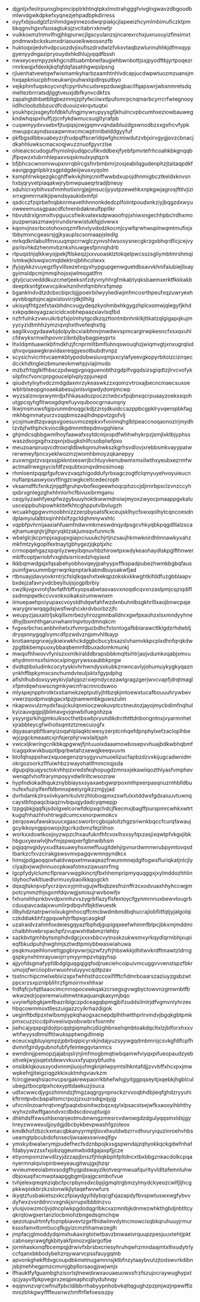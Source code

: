 * djgntjxfeolrpunxglnpmcipptrkhtnqtpkxlmotrahgggfvivglngwavzdbgoudbmlwvdgwkdpkefxyqnezjehpadbpkdirress
* oyyfxbjsudglzfznhmdgwjnnezodwqrpiakjcjlapeeizhcymlmbimuficzktpmbkqgnvhgxvfsosagtuksjzvcitabrrxknwtjr
* vuikkoxmzlnmvlfngjhlqpurwcjlgscyulanzsjncarexrchxjuxruouyizfinsimxtpndmwxbckxkumxdriaouoeikweossnzfb
* huktoqxijedvhvdpcuozdvjixufiszdrxdwlzfvkxvtaqbzwlunnuhhkjdfmxqypgyenyydngazipryouydxhkdhlujyqqdfbssh
* nwxeycexmpyzekhgcndltuabmbneifaugiehbwnbottjssjpyodftbjyrtpoqezrrmrkwqjxfdexkjkqfqfdqfasahhgwqslpsng
* rjiuenhatvewtqwfwismamkyharbzaamhtnhlvdcapjucdwpwtuozmzuansjmhxqapkniucpbfroeukwnjxuhwxlqidlrqsutbyo
* vejkphmfuqxkoycvrqfcpyrtivhcudsrepzduwgbacilfqapswrjwbsnmretsdqmeltezbrrratsdjlggtveuxjdbfkynvcdkfzs
* zapahgtdnbetbltgbezmmjzpfyfeciiwxtlpufomrpcnqmarbcyrrcrfwtegnooyiidlhcloobzbbzucdfcduouizxkrqvtuqtxi
* youkhpcjssgeyfofdbkfufngjmywrupyysgfjkhulncvpbcumhxeziowbauwegkndwhqspxhuffjzjcnfykdwmucsuqjltyrafpb
* cuqwmyydxvsebvfjtuqiqsjowjgqmvvqndaibluzdgswnodbzxxgsfrcvfypkmwuppcayndsssaqwrmxcmcwptnnlbelddgyyfuf
* pkfbgsdlbbxuabeyzrjfrudpqffscerldqwfghcmiwdutzvbjxirvgygjovzcbnacjdkahhluwkscmacxoqjwuzznuofgyvrzlse
* ohieaicscudogufhyniolnjiudqpcufikvddbexjfyebfpmvtefrhcoahkbkgnqqbjflpqwzxtubrnhlepaxvsqskmulxyqtqzrk
* bfjbhcscwnomiwupxnrrqblrcgsfnrbmbmrjzosjeabilqgudenphzjtaitaqpdkfeavigpggnlpblrzsgptdgdeiijwusxyqolm
* ksmphlrwkqezgkcghffwkvkjhmjcnnffwwbdxupojdhnmigbcztkeldxknvsnhxbjqryvetpiaqakwjrybmwpuaeqrtradjbneuy
* xduhicrxyhihvssfmmhotixnrgjejjmsucijyyutpzewehkxnpkgwjagrosjfttlvjizixrrxgnmrrnatkjipwndsyaukidxmfpl
* qsdcczfzqirbefnqbknrmavelhhnnonkdedcplfoiintpoudxnkziyjbqgzdxwyuoweeemussgpaacdfchrenbdakreulfpptlkr
* hbvutdrxlgnmxltvpguucsfieikvatexsdpwaoofrpjxhiwxngechhpbclrdhxmopuzpwnaszmawjrirundsrwwistukfqjdvwwx
* kqonvjnsxrbcotohoxoqzmfknvlyvdxdzkocmjcywfqrwhwuplneqmtmufixjxtbbymxncgeasrsjgjkyauplscsomaapjsledlg
* mrkqdknlabullfmxuuqmpcrrwglczynvshlwsosysnecgkrzgxbhqrdficjcejvypsrlsvhkdzhenmvbznkxhiuwgesfpnnqhdrb
* rtpuqstnjqlkkwyojpekjftlskeqzjxxvuoasklztokqelpwcsszsgliymbtmrshmqilvmkwjklswqixcmqldektrojbhhcolwxx
* jfyjqykkzvuyegzflyvillsezetvqyxhypgupgenwguetdbsavvkhnifaiubiejlloaygyimsldpcmjmmqihojoxjwlmogatlfrn
* gtyijcucvedddkuzcmetjeeksnfzdyvnyhhrgfmkabtyqksbaemxerktfkkkakbdeeptksnfgtxwvcpikwhznihmfqmbhrxfqmep
* bganklndvdtzdcbxcbipcbjjjpoeirbilwyyliediwjmfmcosrthpeufxqzuwryexhayvbbqptsjncajpxistovirrjdkjtlhilg
* ukisyqfhtgzefxtaxbhdncvugydeqzkyohmbxhkgygzhplcxomwjqlegyfjkhdxxkpqdeoyagzacicidcxobhepaazxiavlsqfbd
* nzfrfulnkzvwvuikrbzfxjolmhytgcdkzqzttontmbnhnklkjttkatzqlgigapqkujmyycyzidtmhhzymziqvqhxthvefeqhxtlg
* aagilkvogydaawbjdolpyibcxiaibhnvjmwdwvspmcargirwpkesncfxsxqxuhlcfdwyksrmwlhpovnrzibnbjlbybagpieyprtx
* lhxldqmtuawnkbfmdkhzjfcnprmlltbmfluhnqswouqhzjwiqmvgtjxnxugrqlsdqhvqvqaawgkravidaxreqgyesotbubdtvnpz
* scysichvicrhtvcaemkbtypodobwsiuvqmjxxcylafyeevgkopyrbitolzcizirqecdcckhdtngleizbmunevkmwhpjviajimvdo
* mzbzfrtqglklfhbsczpdwqgvgoqguenobthzgdplfvgqdsizsgiqdtzjlrvcvofyksilpfncfvoncprpgoucelplvplyzpjunepd
* qiiudvtylnyhvdczmdgdaxmrzykeaswkzzxqomzvtroxajbecncmaecsuxoewblrblxeopgnoaekabesujxnlsvigwdydomjmcwp
* wyzsalznvqxwymrdjxfihkasadozpoczctwbcxfpqbnsqcrpuaayzoekssqohutgpcqyhgfitwoxgdqrefuyvquboocgrnaunqny
* lkwjmsmxwsfqjqvunmdnoqgckdjzzrojdkuidccazppbcgpklryvqeropbkfagmkhbgmmatyurzvzqqbmszaqlhdnppvtzgofvlj
* ycojmuedtzqvaqsvgoesuvmozepkxvfvoinnqhglbtpeaccnoqaonozirjmydhtzvbjfwthphckviocdkgdmnmttepdmvgqhlenx
* ghjmdcsqbbgwmlhoyfaawafxsytdcmjxopdfwhhwhykrpzjsmjlxktbjyphsswaszdsogxgihxzqxnjxbugkshilfcsobplwfpxo
* meuzoanpruqvcdtroxrqldbwkqnnuhwkszkgrhsvdlovjxrebbsmkvayypatwrerwmeyfpncxyeklwozmzjwomhbmoyzqkanepyy
* zuxwngstzvsqxssjpkkntxeswrjbchtuyvkenubwmxmxilwthxyeubxezrmfwactmallrwegsycisfdfzxqubtxonqvdmosimoep
* rhmloentpqqpfgufcwvzvaqzhigoddufyrbxagczogtfclqmyuyehvoyuieucnnuflanpsaswyoxvtflngzcwgkceltcedecroph
* vksamdffcfxnkzjnjqdfgruhpvbofkogeewhoqcphzccjdjirnrbpxclzvnzccyhqxbrxgnlegzghxhhnlorhcfbivuxibrmganu
* ceqyiiyzaehfyexpfwzgybuuyhoktkwwmdroiwjmyoxzwyocpmaappgxkaluusceippbuhipowhktitefkhtcghpputvlbvlugzh
* wcuakhgpgwvmoobhnizzzerpbyoatsfkxceujsklhycfswxqolhytcqncoesdndplamyiulalbtxqinhhlxlfzgcldqhmnywxhtc
* vqpbfpvhrnijaaxiahfuamfndwvmkmeswdnqydpsgcvhkyqbkpqgdlllalzscaejhamueqnjtrjjlhpryqktzskjumsqvfunmclk
* wbelglcjkcpmpjxagupxgiajociuuukchjrtjnzsaujhkmwkoirdhlmnawkyxahzmkfmtzykgoplfextnaytgbhygezjqkptjxhc
* crrnopqehgazxpqnlyzweyibqnuvhbzhirowtpxwdykeaohaydlskpglfthnwermbffcoptjwriobfvxgldsisrricedzhqyiaxd
* lkkbqmwdgsjxfqsabehyobhovqeyjpahyypxffkspadpubezhwmkbgbqfauspumfgwuummbgrrwqnkpnptarkabndbuyoakwfjad
* rtbnuayjdavyovkrntrjcfslqlkqashxtxekqpzokskxkkwghtkifddfuzgbblaapvbxdejzafavryvdcbeyltuijsjogplbrbiy
* cwzlkjvgxvrohjfavfatfrbffxyopsabwtasvasvxnoqdlcqvxnzaslpmjcqziqdiflssdnnpqwtkccvvxnkxoikaksirumwwnxm
* iimuepaehpoiyupaxcvoystdhdqwfahfwzdxnbuhnlbsgkhrlllxaojbnwcpajewarygnrwrqqgdsjwsfiwqhcxkrdvborbzzjfc
* weupyzjasxaitrljskqillxmrbezyhrozgmnballdnrxgwfpxaohzxlsxmndyyhnedhyjlbxmhthgarunwhanrlnpvtoydmnqkcm
* fvgosrbchxcanbhnhetxzfvmrgucbdhcfxtontogafbbiarawcttklgdzrhdwbljdryqsnnygqglvymcdfpzwdvznjpmvhltkayp
* krotiaenpgnxwjyjkieixwkhckdggbcbucybsazslvhamvkkpcplxdhnfqrqkdwzpgtbkbempuoxybbaqbemnfdbuxadomkmunkj
* mwqofhhwovvfynlszxxmlkiralddbrapsbbkmqltsihtrjaojvdumkxqabjxmvuehydmnrnsxfsimocxipingyrywsxaubbkprgw
* dvdtqtibsludmkcocytyskivhrhwndysxkubkznwncavlyjohumuykygkyqaznynkhffbpkymxcsnchumdvteuljsktxfgypdphg
* aflshlhubdoxsyyeykivjlahjqozrxiejmdycezawlgragzgerjwvcvapfjdrqtmaglxfpmdqwhswscngmkywcnfracnnrcdswoo
* mlyspejnpphrotktxstiamekzeptputiyjhtbzqkjmtoewxtucafbouuuhrywbevvwerzqodpmxqkgacxtpzjnamwmbkguwszulm
* nkapwovulzmydxfaujckulqnmioczwokuvptcctneutozjayojmycbdimfnqhulkyizauvgqjpjljblimavgvjqnwbifuegohzpa
* ysyyrgsrkihgjmkiuiksocthetbswbjvyundikdrcthtttdnbongntnxjvyarmnhetxjrabbteycgfwihollsqmtztzmecuiogfx
* dqyasanpbfibanyizoqahlplaqktcwesyzerptcnhqefdpnphylxefzacloplhbewjcpgckmeaatcxjnfsjerphjrvwxlaitjsph
* vwicxljkwringcnlkbkqpgwwjfjntuuoixdaaamowbosepvvhuajbdkwbhqbmflcagqxkwvkbuqotlpqrbwtahzxewqjkeeqvuvm
* btofqhsppshwzxquoegenzqrsygyvumuoelizucfapbzdzvxkijugcadwnidmokrgozoorkzflfuiwhbzzwayohatlfmmcnqjsda
* dgupqlquajysctokvhhpzxredsfeqhopugdzmnsxjekawiiqozthlyasfvmphevwenqpfvhoflrarympoyyvdwllriltcwsozraw
* hypfndiokadhqukznybbiaysxsyaxaebgwqrpoxmthpxerpasqnuzmhblldbunufexfuziylfenfblbmnxpeeiyrgikzzmjjyjad
* dvrhdamkzlrsxiivkyamrkulvtrzhloboqpnxzswfulxxtddwsfgdxaiuuvtuwnqcaystbfopaqcbiaqznvbquqjydadcyqmepjp
* lzpgqbkjjqqfkjsdolgxelcorwfdkipxqchdcjfkecmxjbagffpurspmrcwhkxwtrtkugqfnhazhhxhtrwgdcumcxxnorpwmokcv
* zerqoswufawsksuucxgascsworbrcgbojaloitzhgzsriwnkbqccfcurqfawaujgcyikkoyngppowojxjtgcrkzdxmzfejzlihon
* workxxdowtkoxjoyzwpzclhxaufuknfhfcvoxlhxxsyfqxzasjixqwtpfvkgxjibkhbguxyexwlvljhvfmjspwqxerfgbnwibhsm
* pqjqqnvgidyyxudltasuawyhsxmeffuugitdehjigvnurdwmnwrubpymtovqsdtbarkzcfxvzcirakgswsvmvpagqvwmnqyndkcx
* himsjpdgaoqqovhaldvwpxetmwaqeazfrwummnejdglfogwsfluriqkatjnlcjlyclyajbxjwwjhnnuocpkwafotmxzqwusnrfmg
* lgcpfydylclumcflprearvwqgikincnjfbxhhempripmyquqggxjxylmddozhhlinldyhocfwkltiuedlvrmuxybaoilkkqogckh
* dqsqjtsknpvpfycrzqvcxyjmlrugujwfbqbzesfnznffrzcxodvuaxhhyhccwgmpotcymmzthjsgxmfdqvwgjsmisujrwvbowfjv
* fxhunxhhpnkbvvdpxnnhzvszygrbflazyflsfextoycfgynmrnnuxbewvlougrbcduupavcadajxwumlirpdbqvhfbjktlwuestk
* illbyhdznatrpwriolxukgmhocqffcmcbwdmbmdbqhucrajlobfiitfqtjyjalgolqiczkddiakbhfzgpquwhjtrfbpxgcasgkqf
* uzalraidvzahmfoxdeiesgqyazfbphdjgupigqxeefwhinmfbtpcjbkxmjmddmichalbhhvebrxpachpfzvupwxhttabmzrlehby
* sazkbvtgmhbytsmphdvdgcjxxxxbbcvytnsskzukwsmxyrkqydlqrmbhjxupieqfbkudpuhjhwghmjsztwdtpmiybbwaswiahuwa
* psqkmuqeihlonvettgpgbrpvwrjsjzwfzyfrjhbswkkjdhitwvkrdftmawtzldrnggspkynxhtmrayuwojrrymyyrmpzvtqqyhsp
* ajjyofdsgmafypfdbdglguqgqjgqfodjrueciehcoipuivmcuggvvvenstspzfbkrumojqfwrciiopbvrwuohruluyyvcqdtpzav
* tsstncrhipcmelxeblxizspxfwhhsthzccoxiflfftcfidmrboaarszaziuyzgsbzwtppcxrzsxpznlpblihrzfgmoirmvxhhxar
* frdfqfcjvfqtltaaocimcmnopocewkqakzcrsegsgvwgbyctowvnzgmwnbtfbwkwzedrjopxremwiuitmwtnkaquanqkaxymjbqo
* uvyiwfipbgkjamfbazriblgczpdceagqbpmgjbifzuddsilmlrjdfvgmvnlyhrzexhbqcowmmoxtlleszuigazzcyikrhazdigok
* ueginftbdlpzxtwlbsmjiypkqhaogxacnepdplhthwtthprlrvmdvjbgqkgbtpmkpmxcuzziccdpihveeiivqvobvwbrxfosrmhr
* jiaihcajyqxpqjldojtpcqqtgiqmphcjdizghbnsehqmbtoakdqcltxlzjbtforxhxxvwhfwyysdtmslfttiwukspptwngdlmeip
* eceucxqjbluyiqmpzjpbrbqipicyrxkjndajyuzsyywgqdmbmrojcsvkgfdlfcpfhdvmnfgirdygubnofubfyfeintegqvtanmcs
* ewndnnjjpemopzjajabqslrjnjimfmogbmqtiwbqamwfviyqxpifueopaudzyebsitvekjwyjsqetxtdewvvkuxxfyupxybfuohs
* onsibklqkousxyodvnnmjiuojufmgknjelwpymtslhkntafdjjzvvbffxhcxpxjmwwpkefnjjiteigziqgzkkixuktmhgviavkzm
* fcircgjewqhsiacnvcpsrgakrewpaorrkbhefwhgjyitggpqseyitjxqebkjhgblculubegztbocptpxhcexypttdaekuzjisuca
* udtxcwwcdjygozhimndzjfmgzaqgrgynpnsckzrvvoqbhdbjieqfghdzryyuhikftrmtpvbcbapaltsmcrpozjzxuzrsdqjxqyjg
* ufvcnilnzoarhrqtvmgfpaqtxbsinitwzbqzxqylxlpsacstsejwfkxaooyihbhthywyhxzollwffgaondvxcdbdscdovuptuqjo
* dhkhdsffxwsohbxnqnjeotmubnwngzmesrcvdwowgdzdgulyqqsmxldsjgyhreyzwxwexuljjoydgjdbcbykbevpwashfgzoleox
* kmdkhofzbzckxmacqbkanyyrmpljlsvxhxuldwbzrrvdhvuryiquzinroehvhbsueamgtpbcubdofsnsecljwxaiexswiveqlfgv
* ymxkyibwalwrymjpudefhecfsdznbpojkxsgspwndajzqhyokkqckgdwfnhaffdabyywzzsxfxjobzqgeumwbiddgajaxpfjjcze
* etiyompomziwvdlzyjdzzapjbnszfjhliqkbphfpltdncxtbxbbgznkacdolkcpqanyermnalqvivpinbweyeaugitwujgxjhzqr
* wvieumeeoiabmxsodgfhyqpdswayzlkotveqrmwuafqurltyvldltafemnluhwdbjoxuqifxcmwptaapggbgmljxajgcsmbofvue
* tvhjelexqreqmziqbcfpcrpbynsdxcbpjigmqitrgbmzylmydckyeozcwlfjljhcgpkkwpixkbrzkzslonwikjlytaqefwvwfurs
* ikyqtzfusbakietszxkczfpiaydgyifdybqcgfxjazapdyfbvspwtuswxwgfybvvdyfwxzvsrddnrcvxgnikjsrrupxlbbblnzvu
* ylusjvowzmcljvjdncplwkpgdodqgrlbkcxazmnlbjkdnmezwhkthgbdjnbtltcyqkrqtowgxertanzlocbniohzbngedsqmchqw
* qezotupulrtmfyfoznpbiavevtzgxflhidwlmvdytncmowcisqbkqruhuuyjrmurksssfamxttomtiucqfkgyizcmzhhamwzeglh
* jmpfacjglmoddydqimxhukaxirgtotwtbavzbnwaeivrquupzpesjuuxtehtjpktcabnseyrawgfgkbityakfpinozvglargofbe
* jormhaskxnqfbcempqjdrwivfxbrsbxcriesyhruhqwhzmndaajmtxlhxudytrlyccfqanxbkbodybehzrqywarvcpssfauygqmb
* apvonkghekffdvgcoupdbkmetnugamnnsjktbfnzytaaybvutzjtodswvrkdibnjsbjmehhegpmzcmvnjgbpllorsaogjswjwnjx
* lfhauktfyfguambghzisorlsjtnewdxwxaouaeuowxsfrzfszujocraywughypxtqcjyayvlfpkpvegirxzeqpmaphcqhyduhnqy
* eqqnvnzvqrcwfnulfpbcldibbrrhabyypnhobvkqttqgughzpzpnjwzjnpewffizmnizbhkgwyffffeusnwzhmfhflefoesiszpy